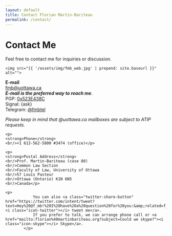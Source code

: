 ```yaml
---
layout: default
title: Contact Florian Martin-Bariteau
permalink: /contact/
---
```


<div id="contact">
  <h1 class="pageTitle">Contact Me</h1>
  
  <p class="intro">Feel free to contact me for inquiries or discussion.</p>
  
  <div class="colx2">
    
    <img src="{{ '/assets/img/fmb_web.jpg' | prepend: site.baseurl }}" alt=""> 
  
  </div>
  
  <div class="colx2">
  
  <p><strong>E-mail</strong> <br/><a href="mailto:fmb%40uottawa.ca">fmb<!--SPAM-->@<!--SPAM-->uottawa.ca</a>
  <br/><strong><em>E-mail is the preferred way to reach me</em></strong>.
  <br/>PGP: <a href="http://pgp.mit.edu/pks/lookup?op=get&search=0xF0609770523E438C" target="_blank">0x523E438C</a>
  <br/>Signal: {ask}
  <br/>Telegram: <a href="http://telegram.me/fmbtel" target="_blank">@fmbtel</a></p>
  
  <p><em>Please keep in mind that @uottawa.ca mailboxes are subject to ATIP requests.</em></p>
			
	<p>
  	<strong>Phone</strong>
  	<br/>+1 613-562-5800 #3474 (office)</p>
			
  	<p>
  	<strong>Postal Address</strong>
  	<br/>Prof. Martin-Bariteau (case 80)
  	<br/>Common Law Section
  	<br/>Faculty of Law, University of Ottawa
  	<br/>57 Louis Pasteur
	<br/>Ottawa (Ontario) K1N 6N5
	<br/>Canada</p>
	
	<p>
				You can also <a class="twitter-share-button" href="https://twitter.com/intent/tweet?text=Hey%20@f_mb!%20I%20have%20a%20question%20for%20you:&amp;related=f_mb"><i class="icon-twitter"></i> tweet me</a>.
				If you prefer to talk, we can arrange phone call or <a href="mailto:florian%40martinbariteau.org?subject=Could we skype?"><i class="icon-skype"></i> Skype</a>.
			</p>
  
  </div>

  
</div>
